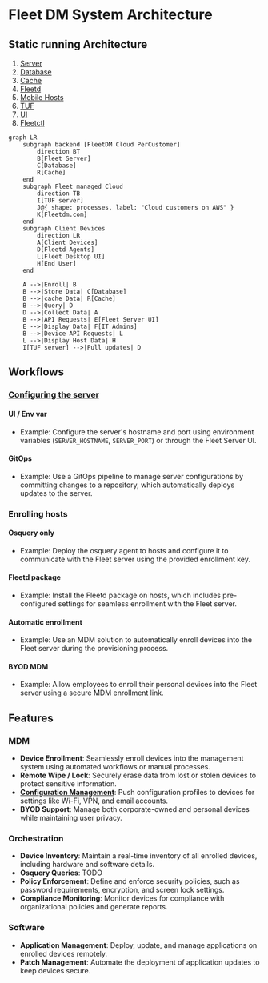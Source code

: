 # Fleet DM System Architecture

## Static running Architecture

1. [Server](./server.md)
2. [Database](./database.md)
3. [Cache](./cache.md)
4. [Fleetd](./fleetd.md)
5. [Mobile Hosts](./mobile-host.md)
6. [TUF](./TUF.md)
7. [UI](./UI.md)
7. [Fleetctl](./fleetctl.md)

```mermaid
graph LR
    subgraph backend [FleetDM Cloud PerCustomer]
        direction BT
        B[Fleet Server]
        C[Database]
        R[Cache]
    end
    subgraph Fleet managed Cloud
        direction TB
        I[TUF server]
        J@{ shape: processes, label: "Cloud customers on AWS" }
        K[Fleetdm.com]
    end
    subgraph Client Devices
        direction LR
        A[Client Devices]
        D[Fleetd Agents]
        L[Fleet Desktop UI]
        H[End User]
    end

    A -->|Enroll| B
    B -->|Store Data| C[Database]
    B -->|cache Data| R[Cache]
    B -->|Query| D
    D -->|Collect Data| A
    B -->|API Requests| E[Fleet Server UI]
    E -->|Display Data| F[IT Admins]
    B -->|Device API Requests| L
    L -->|Display Host Data| H
    I[TUF server] -->|Pull updates| D
```

## Workflows

### [Configuring the server](workflows/configuring-the-server.md)
#### UI / Env var
- Example: Configure the server's hostname and port using environment variables (`SERVER_HOSTNAME`, `SERVER_PORT`) or through the Fleet Server UI.

#### GitOps
- Example: Use a GitOps pipeline to manage server configurations by committing changes to a repository, which automatically deploys updates to the server.

### Enrolling hosts
#### Osquery only
- Example: Deploy the osquery agent to hosts and configure it to communicate with the Fleet server using the provided enrollment key.

#### Fleetd package
- Example: Install the Fleetd package on hosts, which includes pre-configured settings for seamless enrollment with the Fleet server.

#### Automatic enrollment
- Example: Use an MDM solution to automatically enroll devices into the Fleet server during the provisioning process.

#### BYOD MDM
- Example: Allow employees to enroll their personal devices into the Fleet server using a secure MDM enrollment link.

## Features

### MDM
- **Device Enrollment**: Seamlessly enroll devices into the management system using automated workflows or manual processes.
- **Remote Wipe / Lock**: Securely erase data from lost or stolen devices to protect sensitive information.
- [**Configuration Management**](features/mdm-configuration-management.md): Push configuration profiles to devices for settings like Wi-Fi, VPN, and email accounts.
- **BYOD Support**: Manage both corporate-owned and personal devices while maintaining user privacy.
### Orchestration
- **Device Inventory**: Maintain a real-time inventory of all enrolled devices, including hardware
  and software details.
- **Osquery Queries**: TODO
- **Policy Enforcement**: Define and enforce security policies, such as password requirements, encryption, and screen lock settings.
- **Compliance Monitoring**: Monitor devices for compliance with organizational policies and generate reports.
### Software
- **Application Management**: Deploy, update, and manage applications on enrolled devices remotely.
- **Patch Management**: Automate the deployment of application updates to keep devices secure.
